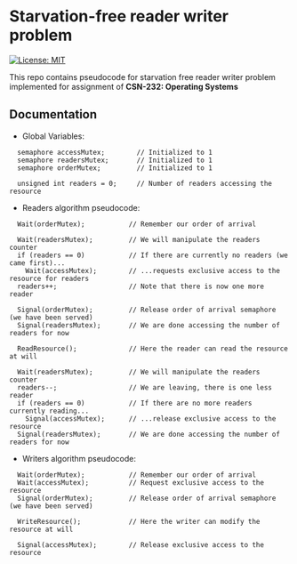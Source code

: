 # Starvation-free reader writer problem

[![License: MIT](https://img.shields.io/badge/License-MIT-blue.svg)](https://opensource.org/licenses/MIT)

This repo contains pseudocode for starvation free reader writer problem implemented for assignment of **CSN-232: Operating Systems**

## Documentation

- Global Variables:

```
  semaphore accessMutex;        // Initialized to 1
  semaphore readersMutex;       // Initialized to 1
  semaphore orderMutex;         // Initialized to 1

  unsigned int readers = 0;     // Number of readers accessing the resource
```

- Readers algorithm pseudocode:

```
  Wait(orderMutex);           // Remember our order of arrival

  Wait(readersMutex);         // We will manipulate the readers counter
  if (readers == 0)           // If there are currently no readers (we came first)...
    Wait(accessMutex);        // ...requests exclusive access to the resource for readers
  readers++;                  // Note that there is now one more reader
  
  Signal(orderMutex);         // Release order of arrival semaphore (we have been served)
  Signal(readersMutex);       // We are done accessing the number of readers for now

  ReadResource();             // Here the reader can read the resource at will

  Wait(readersMutex);         // We will manipulate the readers counter
  readers--;                  // We are leaving, there is one less reader
  if (readers == 0)           // If there are no more readers currently reading...
    Signal(accessMutex);      // ...release exclusive access to the resource
  Signal(readersMutex);       // We are done accessing the number of readers for now
```
- Writers algorithm pseudocode:

```
  Wait(orderMutex);           // Remember our order of arrival
  Wait(accessMutex);          // Request exclusive access to the resource
  Signal(orderMutex);         // Release order of arrival semaphore (we have been served)

  WriteResource();            // Here the writer can modify the resource at will

  Signal(accessMutex);        // Release exclusive access to the resource
```
